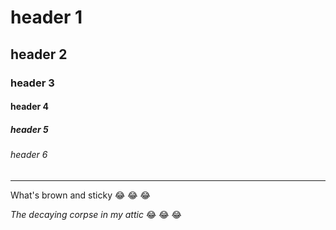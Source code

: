 # header 1

## header 2

### header 3

#### header 4

##### header 5

###### header 6

---

What's brown and sticky :joy: :joy: :joy:  

*The decaying corpse in my attic* :joy: :joy: :joy:
